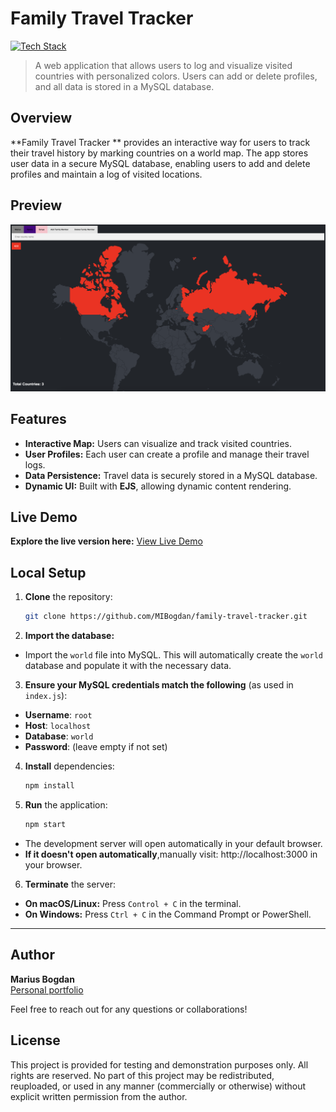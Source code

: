 # Family Travel Tracker

[![Tech Stack](https://img.shields.io/badge/EJS%20%7C%20CSS%20%7C%20JavaScript%20%7C%20Node.js%20%7C%20MySQL-black?style=flat-square)](#)
> A web application that allows users to log and visualize visited countries with personalized colors. Users can add or delete profiles, and all data is stored in a MySQL database.

## Overview

**Family Travel Tracker ** provides an interactive way for users to track their travel history by marking countries on a world map. The app stores user data in a secure MySQL database, enabling users to add and delete profiles and maintain a log of visited locations.


## Preview

<p align="center">
  <img src="preview.png" alt="Project Preview" width="600">
</p>

## Features

- **Interactive Map:** Users can visualize and track visited countries.
- **User Profiles:** Each user can create a profile and manage their travel logs.
- **Data Persistence:** Travel data is securely stored in a MySQL database.
- **Dynamic UI:** Built with **EJS**, allowing dynamic content rendering.

## Live Demo

**Explore the live version here:** [View Live Demo](https://marius-bogdan.com/projects/family-travel-tracker/)

## Local Setup

1. **Clone** the repository:
   ```bash
   git clone https://github.com/MIBogdan/family-travel-tracker.git
   ```
2. **Import the database:** 
- Import the `world` file into MySQL. This will automatically create the `world` database and populate it with the necessary data.


3. **Ensure your MySQL credentials match the following** (as used in `index.js`):
- **Username**: `root`
- **Host**: `localhost`
- **Database**: `world`
- **Password**: (leave empty if not set)


4. **Install** dependencies:
   ```bash
   npm install
   ```

5. **Run** the application:
   ```bash
   npm start
   ```
- The development server will open automatically in your default browser.
- **If it doesn't open automatically**,manually visit: http://localhost:3000 in your browser.

6. **Terminate** the server:
- **On macOS/Linux:** Press `Control + C` in the terminal. 
- **On Windows:** Press `Ctrl + C` in the Command Prompt or PowerShell. 
---

## Author

**Marius Bogdan**  
[Personal portfolio](https://marius-bogdan.com/)

Feel free to reach out for any questions or collaborations!

## License

This project is provided for testing and demonstration purposes only. All rights are reserved. No part of this project may be redistributed, reuploaded, or used in any manner (commercially or otherwise) without explicit written permission from the author.
